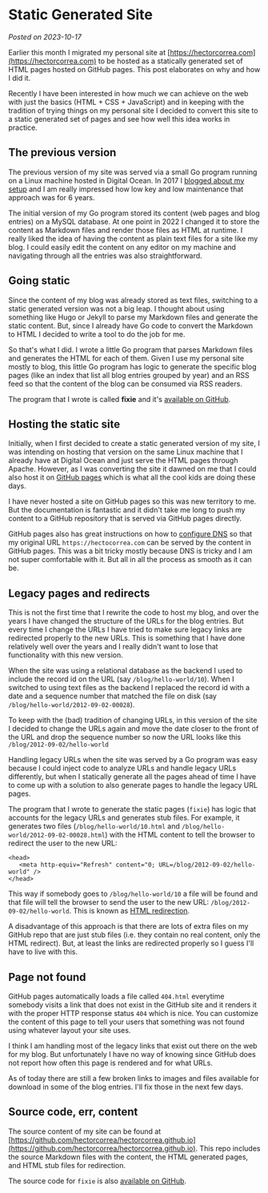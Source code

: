 # Static Generated Site
*Posted on 2023-10-17*

Earlier this month I migrated my personal site at [https://hectorcorrea.com](https://hectorcorrea.com) to be hosted as a statically generated set of HTML pages hosted on GitHub pages. This post elaborates on why and how I did it.

Recently I have been interested in how much we can achieve on the web with just the basics (HTML + CSS + JavaScript) and in keeping with the tradition of trying things on my personal site I decided to convert this site to a static generated set of pages and see how well this idea works in practice.

## The previous version

The previous version of my site was served via a small Go program running on a Linux machine hosted in Digital Ocean. In 2017 I [blogged about my setup](https://hectorcorrea.com/blog/2017-01-18/migrating-my-site-from-node-js-to-go) and I am really impressed how low key and low maintenance that approach was for 6 years.

The initial version of my Go program stored its content (web pages and blog entries) on a MySQL database. At one point in 2022 I changed it to store the content as Markdown files and render those files as HTML at runtime. I really liked the idea of having the content as plain text files for a site like my blog. I could easily edit the content on any editor on my machine and navigating through all the entries was also straightforward.

## Going static

Since the content of my blog was already stored as text files, switching to a static generated version was not a big leap. I thought about using something like Hugo or Jekyll to parse my Markdown files and generate the static content. But, since I already have Go code to convert the Markdown to HTML I decided to write a tool to do the job for me.

So that's what I did. I wrote a little Go program that parses Markdown files and generates the HTML for each of them. Given I use my personal site mostly to blog, this little Go program has logic to generate the specific blog pages (like an index that list all blog entries grouped by year) and an RSS feed so that the content of the blog can be consumed via RSS readers.

The program that I wrote is called **fixie** and it's [available on GitHub](https://github.com/hectorcorrea/fixie).

## Hosting the static site

Initially, when I first decided to create a static generated version of my site, I was intending on hosting that version on the same Linux machine that I already have at Digital Ocean and just serve the HTML pages through Apache. However, as I was converting the site it dawned on me that I could also host it on [GitHub pages](https://pages.github.com/) which is what all the cool kids are doing these days.

I have never hosted a site on GitHub pages so this was new territory to me. But the documentation is fantastic and it didn't take me long to push my content to a GitHub repository that is served via GitHub pages directly.

GitHub pages also has great instructions on how to [configure DNS](https://docs.github.com/en/pages/configuring-a-custom-domain-for-your-github-pages-site/managing-a-custom-domain-for-your-github-pages-site) so that my original URL `https://hectocorrea.com` can be served by the content in GitHub pages. This was a bit tricky mostly because DNS is tricky and I am not super comfortable with it. But all in all the process as smooth as it can be.

## Legacy pages and redirects

This is not the first time that I rewrite the code to host my blog, and over the years I have changed the structure of the URLs for the blog entries. But every time I change the URLs I have tried to make sure legacy links are redirected properly to the new URLs. This is something that I have done relatively well over the years and I really didn't want to lose that functionality with this new version.

When the site was using a relational database as the backend I used to include the record id on the URL (say `/blog/hello-world/10`). When I switched to using text files as the backend I replaced the record id with a date and a sequence number that matched the file on disk (say `/blog/hello-world/2012-09-02-00028`).

To keep with the (bad) tradition of changing URLs, in this version of the site I decided to change the URLs again and move the date closer to the front of the URL and drop the sequence number so now the URL looks like this `/blog/2012-09-02/hello-world`

Handling legacy URLs when the site was served by a Go program was easy because I could inject code to analyze URLs and handle legacy URLs differently, but when I statically generate all the pages ahead of time I have to come up with a solution to also generate pages to handle the legacy URL pages.

The program  that I wrote to generate the static pages (`fixie`) has logic that accounts for the legacy URLs and generates stub files. For example, it generates two files (`/blog/hello-world/10.html` and `/blog/hello-world/2012-09-02-00028.html`) with the HTML content to tell the browser to redirect the user to the new URL:

```
<head>
   <meta http-equiv="Refresh" content="0; URL=/blog/2012-09-02/hello-world" />
</head>
```

This way if somebody goes to `/blog/hello-world/10` a file will be found and that file will tell the browser to send the user to the new URL: `/blog/2012-09-02/hello-world`. This is known as [HTML redirection](<https://developer.mozilla.org/en-US/docs/Web/HTTP/Redirections#html_redirections>).

A disadvantage of this approach is that there are lots of extra files on my GitHub repo that are just stub files (i.e. they contain no real content, only the HTML redirect). But, at least the links are redirected properly so I guess I'll have to live with this.

## Page not found
GitHub pages automatically loads a file called `404.html` everytime somebody visits a link that does not exist in the GitHub site and it renders it with the proper HTTP response status `404` which is nice. You can customize the content of this page to tell your users that something was not found using whatever layout your site uses.

I think I am handling most of the legacy links that exist out there on the web for my blog. But unfortunately I have no way of knowing since GitHub does not report how often this page is rendered and for what URLs.

As of today there are still a few broken links to images and files available for download in some of the blog entries. I'll fix those in the next few days.

## Source code, err, content

The source content of my site can be found at [https://github.com/hectorcorrea/hectorcorrea.github.io](https://github.com/hectorcorrea/hectorcorrea.github.io). This repo includes the source Markdown files with the content, the HTML generated pages, and HTML stub files for redirection.

The source code for `fixie` is also [available on GitHub](https://github.com/hectorcorrea/fixie).
